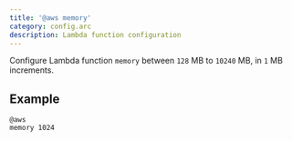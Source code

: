 ```yaml
---
title: '@aws memory'
category: config.arc
description: Lambda function configuration
---
```


Configure Lambda function `memory` between `128` MB to `10240` MB, in `1` MB increments.

## Example

```arc
@aws
memory 1024
```
